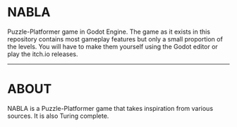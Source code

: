 # NABLA
Puzzle-Platformer game in Godot Engine. The game as it exists in this repository contains most gameplay features but only a small proportion of the levels. You will have to make them yourself using the Godot editor or play the itch.io releases.

---

# ABOUT

NABLA is a Puzzle-Platformer game that takes inspiration from various sources. It is also Turing complete.
